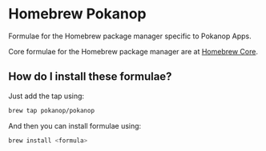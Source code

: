 # Homebrew Pokanop

Formulae for the Homebrew package manager specific to Pokanop Apps.

Core formulae for the Homebrew package manager are at [Homebrew Core](https://github.com/Homebrew/homebrew-core).

## How do I install these formulae?

Just add the tap using:
```sh
brew tap pokanop/pokanop
```

And then you can install formulae using:
```sh
brew install <formula>
```
